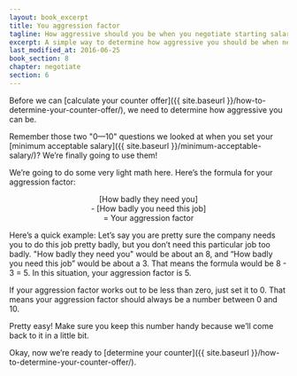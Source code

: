 ```yaml
---
layout: book_excerpt
title: You aggression factor
tagline: How aggressive should you be when you negotiate starting salary?
excerpt: A simple way to determine how aggressive you should be when negotiating starting salary.
last_modified_at: 2016-06-25
book_section: 8
chapter: negotiate
section: 6
---
```


Before we can [calculate your counter offer]({{ site.baseurl }}/how-to-determine-your-counter-offer/), we need to determine how aggressive you can be. 

Remember those two "0—10" questions we looked at when you set your [minimum acceptable salary]({{ site.baseurl }}/minimum-acceptable-salary/)? We’re finally going to use them! 

We’re going to do some very light math here. Here’s the formula for your aggression factor:

<p style="text-align: center;">[How badly they need you] <br>
- [How badly you need this job] <br>
= Your aggression factor</p>

Here’s a quick example: Let’s say you are pretty sure the company needs you to do this job pretty badly, but you don’t need this particular job too badly. "How badly they need you" would be about an 8, and “How badly you need this job” would be about a 3. That means the formula would be 8 - 3 = 5. In this situation, your aggression factor is 5.

If your aggression factor works out to be less than zero, just set it to 0. That means your aggression factor should always be a number between 0 and 10.

Pretty easy! Make sure you keep this number handy because we’ll come back to it in a little bit.

Okay, now we’re ready to [determine your counter]({{ site.baseurl }}/how-to-determine-your-counter-offer/).
